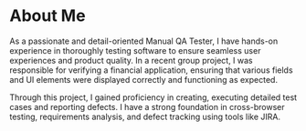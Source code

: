 # About Me 

As a passionate and detail-oriented Manual QA Tester, I have hands-on experience in thoroughly testing software to ensure seamless user experiences and product quality. In a recent group project, I was responsible for verifying a financial application, ensuring that various fields and UI elements were displayed correctly and functioning as expected.

Through this project, I gained proficiency in creating, executing detailed test cases and reporting defects. I have a strong foundation in cross-browser testing, requirements analysis, and defect tracking using tools like JIRA.
